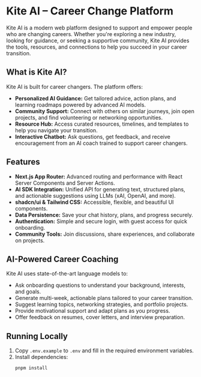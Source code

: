 # Kite AI – Career Change Platform

Kite AI is a modern web platform designed to support and empower people who are changing careers. Whether you're exploring a new industry, looking for guidance, or seeking a supportive community, Kite AI provides the tools, resources, and connections to help you succeed in your career transition.

## What is Kite AI?

Kite AI is built for career changers. The platform offers:

- **Personalized AI Guidance:** Get tailored advice, action plans, and learning roadmaps powered by advanced AI models.
- **Community Support:** Connect with others on similar journeys, join open projects, and find volunteering or networking opportunities.
- **Resource Hub:** Access curated resources, timelines, and templates to help you navigate your transition.
- **Interactive Chatbot:** Ask questions, get feedback, and receive encouragement from an AI coach trained to support career changers.

## Features

- **Next.js App Router:** Advanced routing and performance with React Server Components and Server Actions.
- **AI SDK Integration:** Unified API for generating text, structured plans, and actionable suggestions using LLMs (xAI, OpenAI, and more).
- **shadcn/ui & Tailwind CSS:** Accessible, flexible, and beautiful UI components.
- **Data Persistence:** Save your chat history, plans, and progress securely.
- **Authentication:** Simple and secure login, with guest access for quick onboarding.
- **Community Tools:** Join discussions, share experiences, and collaborate on projects.

## AI-Powered Career Coaching

Kite AI uses state-of-the-art language models to:

- Ask onboarding questions to understand your background, interests, and goals.
- Generate multi-week, actionable plans tailored to your career transition.
- Suggest learning topics, networking strategies, and portfolio projects.
- Provide motivational support and adapt plans as you progress.
- Offer feedback on resumes, cover letters, and interview preparation.

## Running Locally

1. Copy `.env.example` to `.env` and fill in the required environment variables.
2. Install dependencies:
   ```bash
   pnpm install